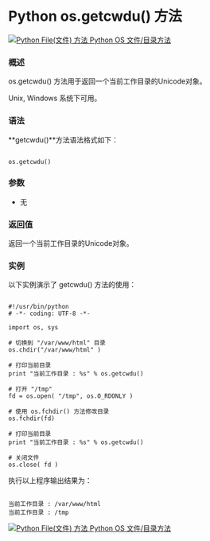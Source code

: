 Python os.getcwdu() 方法
======================

 [![Python File(文件) 方法](../images/up.gif)
 Python OS 文件/目录方法](os-file-methods.html)


  ### 概述

 os.getcwdu() 方法用于返回一个当前工作目录的Unicode对象。

 Unix, Windows 系统下可用。

 ### 语法

 **getcwdu()**方法语法格式如下：

 
```

os.getcwdu()

```

 ### 参数

  * 无
  ### 返回值

 返回一个当前工作目录的Unicode对象。

 ### 实例

 以下实例演示了 getcwdu() 方法的使用：

 
```

#!/usr/bin/python
# -*- coding: UTF-8 -*-

import os, sys

# 切换到 "/var/www/html" 目录
os.chdir("/var/www/html" )

# 打印当前目录
print "当前工作目录 : %s" % os.getcwdu()

# 打开 "/tmp"
fd = os.open( "/tmp", os.O_RDONLY )

# 使用 os.fchdir() 方法修改目录
os.fchdir(fd)

# 打印当前目录
print "当前工作目录 : %s" % os.getcwdu()

# 关闭文件
os.close( fd )

```

 执行以上程序输出结果为：

 
```

当前工作目录 : /var/www/html
当前工作目录 : /tmp

```

 [![Python File(文件) 方法](../images/up.gif)
 Python OS 文件/目录方法](os-file-methods.html)